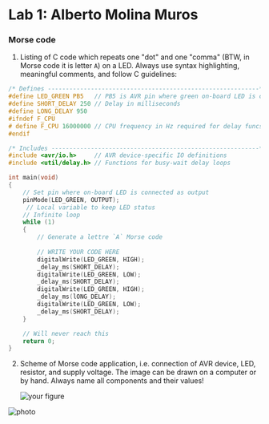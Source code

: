 # Lab 1: Alberto Molina Muros

### Morse code

1. Listing of C code which repeats one "dot" and one "comma" (BTW, in Morse code it is letter `A`) on a LED. Always use syntax highlighting, meaningful comments, and follow C guidelines:

```c
/* Defines -----------------------------------------------------------*/
#define LED_GREEN PB5   // PB5 is AVR pin where green on-board LED is connected
#define SHORT_DELAY 250 // Delay in milliseconds
#define LONG_DELAY 950
#ifndef F_CPU
# define F_CPU 16000000 // CPU frequency in Hz required for delay funcs
#endif

/* Includes ----------------------------------------------------------*/
#include <avr/io.h>     // AVR device-specific IO definitions
#include <util/delay.h> // Functions for busy-wait delay loops

int main(void)
{
    // Set pin where on-board LED is connected as output
    pinMode(LED_GREEN, OUTPUT);
     // Local variable to keep LED status
    // Infinite loop
    while (1)
    {
        // Generate a lettre `A` Morse code
    
        // WRITE YOUR CODE HERE
        digitalWrite(LED_GREEN, HIGH);
        _delay_ms(SHORT_DELAY);
        digitalWrite(LED_GREEN, LOW);
        _delay_ms(SHORT_DELAY);
        digitalWrite(LED_GREEN, HIGH);
        _delay_ms(lONG_DELAY);
        digitalWrite(LED_GREEN, LOW);
        _delay_ms(SHORT_DELAY);
    }

    // Will never reach this
    return 0;
}
```

2. Scheme of Morse code application, i.e. connection of AVR device, LED, resistor, and supply voltage. The image can be drawn on a computer or by hand. Always name all components and their values!

   ![your figure]()

![photo](https://user-images.githubusercontent.com/114478568/193682667-b5341765-a283-460d-9439-bf091080c1ed.png)
